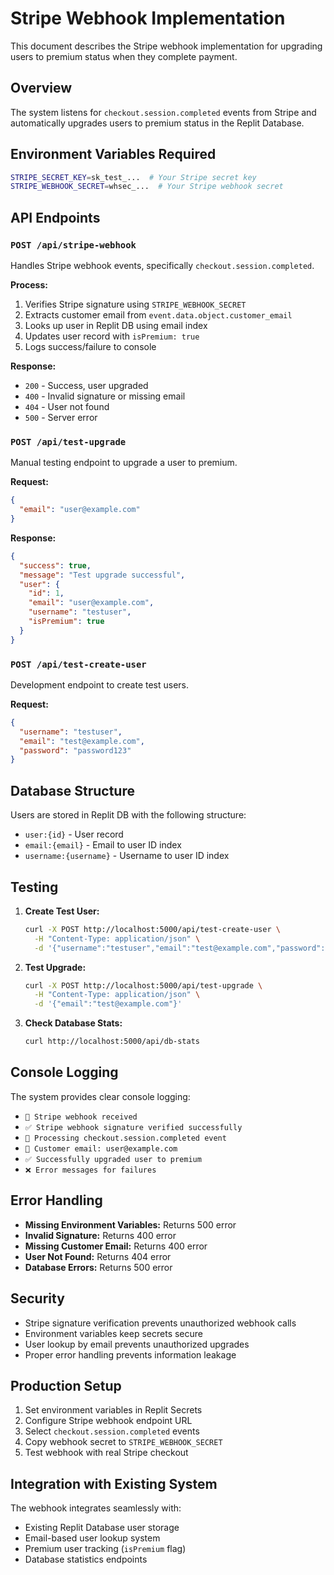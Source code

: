 # Stripe Webhook Implementation

This document describes the Stripe webhook implementation for upgrading users to premium status when they complete payment.

## Overview

The system listens for `checkout.session.completed` events from Stripe and automatically upgrades users to premium status in the Replit Database.

## Environment Variables Required

```bash
STRIPE_SECRET_KEY=sk_test_...  # Your Stripe secret key
STRIPE_WEBHOOK_SECRET=whsec_...  # Your Stripe webhook secret
```

## API Endpoints

### `POST /api/stripe-webhook`

Handles Stripe webhook events, specifically `checkout.session.completed`.

**Process:**
1. Verifies Stripe signature using `STRIPE_WEBHOOK_SECRET`
2. Extracts customer email from `event.data.object.customer_email`
3. Looks up user in Replit DB using email index
4. Updates user record with `isPremium: true`
5. Logs success/failure to console

**Response:**
- `200` - Success, user upgraded
- `400` - Invalid signature or missing email
- `404` - User not found
- `500` - Server error

### `POST /api/test-upgrade`

Manual testing endpoint to upgrade a user to premium.

**Request:**
```json
{
  "email": "user@example.com"
}
```

**Response:**
```json
{
  "success": true,
  "message": "Test upgrade successful",
  "user": {
    "id": 1,
    "email": "user@example.com",
    "username": "testuser",
    "isPremium": true
  }
}
```

### `POST /api/test-create-user`

Development endpoint to create test users.

**Request:**
```json
{
  "username": "testuser",
  "email": "test@example.com",
  "password": "password123"
}
```

## Database Structure

Users are stored in Replit DB with the following structure:

- `user:{id}` - User record
- `email:{email}` - Email to user ID index
- `username:{username}` - Username to user ID index

## Testing

1. **Create Test User:**
   ```bash
   curl -X POST http://localhost:5000/api/test-create-user \
     -H "Content-Type: application/json" \
     -d '{"username":"testuser","email":"test@example.com","password":"password123"}'
   ```

2. **Test Upgrade:**
   ```bash
   curl -X POST http://localhost:5000/api/test-upgrade \
     -H "Content-Type: application/json" \
     -d '{"email":"test@example.com"}'
   ```

3. **Check Database Stats:**
   ```bash
   curl http://localhost:5000/api/db-stats
   ```

## Console Logging

The system provides clear console logging:

- `🔔 Stripe webhook received`
- `✅ Stripe webhook signature verified successfully`
- `🎉 Processing checkout.session.completed event`
- `📧 Customer email: user@example.com`
- `✅ Successfully upgraded user to premium`
- `❌ Error messages for failures`

## Error Handling

- **Missing Environment Variables:** Returns 500 error
- **Invalid Signature:** Returns 400 error
- **Missing Customer Email:** Returns 400 error
- **User Not Found:** Returns 404 error
- **Database Errors:** Returns 500 error

## Security

- Stripe signature verification prevents unauthorized webhook calls
- Environment variables keep secrets secure
- User lookup by email prevents unauthorized upgrades
- Proper error handling prevents information leakage

## Production Setup

1. Set environment variables in Replit Secrets
2. Configure Stripe webhook endpoint URL
3. Select `checkout.session.completed` events
4. Copy webhook secret to `STRIPE_WEBHOOK_SECRET`
5. Test webhook with real Stripe checkout

## Integration with Existing System

The webhook integrates seamlessly with:
- Existing Replit Database user storage
- Email-based user lookup system
- Premium user tracking (`isPremium` flag)
- Database statistics endpoints